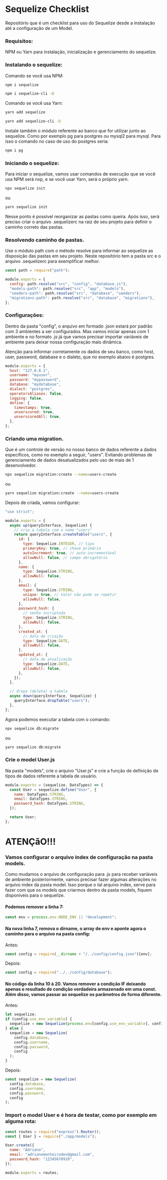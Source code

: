 # Sequelize Checklist

Repositório que é um checklist para uso do Sequelize desde a instalação até a configuração de um Model.

### Requisitos:

NPM ou Yarn para instalação, inicialização e gerenciamento do sequelize.

### Instalando o sequelize:

Comando se você usa NPM:

```bash
npm i sequelize
```

```bash
npm i sequelize-cli -D
```

Comando se você usa Yarn:

```bash
yarn add sequelize
```

```bash
yarn add sequelize-cli -D
```

Instale também o módulo referente ao banco que for utilizar junto ao sequelize. Como por exemplo pg para postgres ou mysql2 para mysql. Para isso o comando no caso de uso do postgres seria:

```bash
npm i pg
```

### Iniciando o sequelize:

Para iniciar o sequelize, vamos usar comandos de execução que se você usa NPM será nxp, e se você usar Yarn, será o próprio yarn.

```bash
npx sequelize init
```

ou

```bash
yarn sequelize init
```

Nesse ponto é possível reorganizar as pastas como queira. Após isso, será preciso criar o arquivo .sequelizerc na raiz de seu projeto para definir o caminho correto das pastas.

### Resolvendo caminho de pastas.

Use o módulo path com o método resolve para informar ao sequelize as disposição das pastas em seu projeto. Neste repositório tem a pasta src e o arquivo .sequelizerc para exemplificar melhor.

```js
const path = require("path");

module.exports = {
  config: path.resolve("src", "config", "database.js"),
  "models-path": path.resolve("src", "app", "models"),
  "seeders-path": path.resolve("src", "database", "seeders"),
  "migrations-path": path.resolve("src", "database", "migrations"),
};
```

### Configurações:

Dentro da pasta "config", o arquivo em formado .json estará por padrão com 3 ambientes a ser configurados. Mas vamos iniciar apenas com 1 ambiente e no formato .js já que vamos precisar importar variáveis de ambiente para deixar nossa configuração mais dinâmica.

Atenção para informar corretamente os dados de seu banco, como host, user, password, database e o dialeto, que no exemplo abaixo é postgres.

```js
module.exports = {
  host: "127.0.0.1",
  username: "myuser",
  password: "mypassword",
  database: "mydatabase",
  dialect: "postgres",
  operatorsAliases: false,
  logging: false,
  define: {
    timestamps: true,
    unserscored: true,
    unserscoredAll: true,
  },
};
```

### Criando uma migration.

Que é um controle de versão no nosso banco de dados referente a dados específicos, como no exemplo a seguir, "users". Evitando problemas de gerenciamento de dados desatualizados pelo uso de mais de 1 desenvolvedor.

```bash
npx sequelize migration:create --name=users-create
```

ou

```bash
yarn sequelize migration:create --name=users-create
```

Depois de criada, vamos configurar:

```js
"use strict";

module.exports = {
  async up(queryInterface, Sequelize) {
    // cria a tabela com o nome "users"
    return queryInterface.createTable("users", {
      id: {
        type: Sequelize.INTEGER, // tipo
        primaryKey: true, // chave primária
        autoIncrement: true, // auto-incrementável
        allowNull: false, // campo obrigatório
      },
      name: {
        type: Sequelize.STRING,
        allowNull: false,
      },
      email: {
        type: Sequelize.STRING,
        unique: true, // Valor não pode se repetir
        allowNull: false,
      },
      password_hash: {
        // senha incriptada
        type: Sequelize.STRING,
        allowNull: false,
      },
      created_at: {
        // data de criação
        type: Sequelize.DATE,
        allowNull: false,
      },
      updated_at: {
        // data de atualização
        type: Sequelize.DATE,
        allowNull: false,
      },
    });
  },

  // dropa (deleta) a tabela
  async down(queryInterface, Sequelize) {
    queryInterface.dropTable("users");
  },
};
```

Agora podemos executar a tabela com o comando:

```bash
npx sequelize db:migrate
```

ou

```bash
yarn sequelize db:migrate
```

### Crie o model User.js

Na pasta "models", crie o arquivo "User.js" e crie a função de definição de tipos de dados referente a tabela de usuário.

```js
module.exports = (sequelize, DataTypes) => {
  const User = sequelize.define("User", {
    name: DataTypes.STRING,
    email: DataTypes.STRING,
    password_hash: DataTypes.STRING,
  });

  return User;
};
```

# ATENÇãO!!!

### Vamos configurar o arquivo index de configuração na pasta models.

Como mudamos o arquivo de configuração para .js para receber variáveis de ambiente posteriormente, vamos precisar fazer algumas alterações no arquivo index da pasta model. Isso porque o tal arquivo index, serve para fazer com que os models que criarmos dentro da pasta models, fiquem disponíveis para o sequelize.

#### Podemos remover a linha 7:

```js
const env = process.env.NODE_ENV || "development";
```

#### Na nova linha 7, remova o dirname, o array de env e aponte agora o caminho para o arquivo na pasta config:

Antes:

```js
const config = require(__dirname + "/../config/config.json")[env];
```

Depois:

```js
const config = require("../../config/database");
```

#### No código da linha 10 à 20. Vamos remover a condição IF deixando apenas o resultado de condição verdadeira armazenado em uma const. Além disso, vamos passar ao sequelize os parâmetros de forma diferente.

Antes:

```js
let sequelize;
if (config.use_env_variable) {
  sequelize = new Sequelize(process.env[config.use_env_variable], config);
} else {
  sequelize = new Sequelize(
    config.database,
    config.username,
    config.password,
    config
  );
}
```

Depois:

```js
const sequelize = new Sequelize(
  config.database,
  config.username,
  config.password,
  config
);
```

### Import o model User e é hora de testar, como por exemplo em alguma rota:

```js
const routes = require("express").Router();
const { User } = require("./app/models");

User.create({
  name: "Adriano",
  email: "adrianomonteirodev@gmail.com",
  password_hash: "12345678910",
});

module.exports = routes;
```
